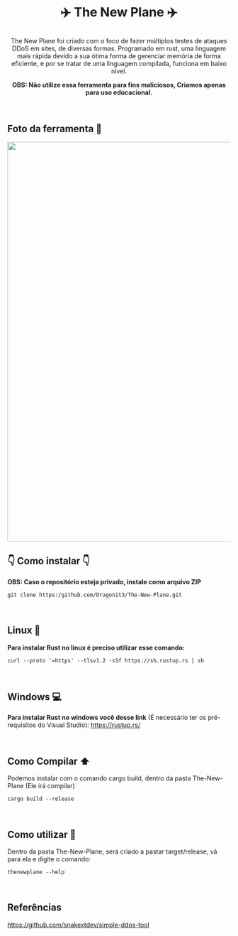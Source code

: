 # <p align = "center"> ✈️ The New Plane ✈️ </p>
<p align = "center"> The New Plane foi criado com o foco de fazer múltiplos testes de ataques DDoS em sites, de diversas formas. Programado em rust, uma linguagem mais rápida devido a sua ótima forma de gerenciar memória de forma eficiente, e por se tratar de uma linguagem compilada, funciona em baixo nível. </p>

**<p align = "center"> OBS: Não utilize essa ferramenta para fins maliciosos, Criamos apenas para uso educacional. </p>**

<br/>

## Foto da ferramenta 📸
<div align="center">
<img src="https://github.com/Dragonit3/The-New-Plane/assets/160602980/7d3f72a3-577a-4c89-b874-727219ae64b7" width="900px" />
</div>


##  👇 Como instalar 👇
**OBS: Caso o repositório esteja privado, instale como arquivo ZIP**
```
git clone https:/github.com/Dragonit3/The-New-Plane.git
```

<br/>

## Linux 🐧
**Para instalar Rust no linux é preciso utilizar esse comando:** 
```
curl --proto '=https' --tlsv1.2 -sSf https://sh.rustup.rs | sh
```
<br/>

## Windows 💻
**Para instalar Rust no windows você desse link** (É necessário ter os pré-requisitos do Visual Studio): https://rustup.rs/ 

<br/> 

## Como Compilar ⬆️
Podemos instalar com o comando cargo build, dentro da pasta The-New-Plane (Ele irá compilar)
```
cargo build --release
```
<br/> 

## Como utilizar  🔧
Dentro da pasta The-New-Plane, será criado a pastar target/release, vá para ela e digite o comando:
```
thenewplane --help
```

<br/>

## Referências
https://github.com/snakextdev/simple-ddos-tool 


